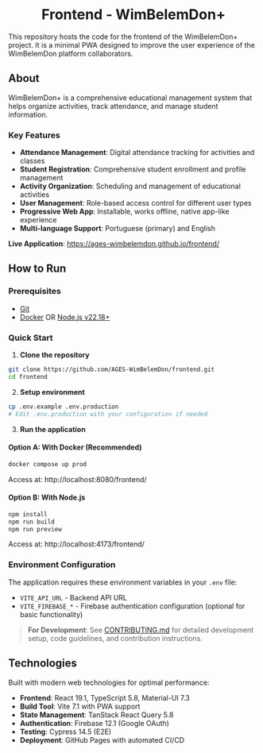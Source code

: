 <h1 style="text-align: center;">Frontend - WimBelemDon+</h1>

This repository hosts the code for the frontend of the WimBelemDon+ project. It is a minimal PWA designed to improve the user experience of the WimBelemDon platform collaborators.

## About

WimBelemDon+ is a comprehensive educational management system that helps organize activities, track attendance, and manage student information.

### Key Features
- **Attendance Management**: Digital attendance tracking for activities and classes
- **Student Registration**: Comprehensive student enrollment and profile management  
- **Activity Organization**: Scheduling and management of educational activities
- **User Management**: Role-based access control for different user types
- **Progressive Web App**: Installable, works offline, native app-like experience
- **Multi-language Support**: Portuguese (primary) and English

**Live Application**: https://ages-wimbelemdon.github.io/frontend/

## How to Run

### Prerequisites

- [Git](https://git-scm.com/)
- [Docker](https://www.docker.com/) OR [Node.js v22.18+](https://nodejs.org/)

### Quick Start

1. **Clone the repository**
```bash
git clone https://github.com/AGES-WimBelemDon/frontend.git
cd frontend
```

2. **Setup environment**
```bash
cp .env.example .env.production
# Edit .env.production with your configuration if needed
```

3. **Run the application**

#### Option A: With Docker (Recommended)
```bash
docker compose up prod
```
Access at: http://localhost:8080/frontend/

#### Option B: With Node.js
```bash
npm install
npm run build
npm run preview
```
Access at: http://localhost:4173/frontend/

### Environment Configuration

The application requires these environment variables in your `.env` file:
- `VITE_API_URL` - Backend API URL
- `VITE_FIREBASE_*` - Firebase authentication configuration (optional for basic functionality)

> **For Development**: See [CONTRIBUTING.md](CONTRIBUTING.md) for detailed development setup, code guidelines, and contribution instructions.

## Technologies

Built with modern web technologies for optimal performance:

- **Frontend**: React 19.1, TypeScript 5.8, Material-UI 7.3
- **Build Tool**: Vite 7.1 with PWA support
- **State Management**: TanStack React Query 5.8
- **Authentication**: Firebase 12.1 (Google OAuth)
- **Testing**: Cypress 14.5 (E2E)
- **Deployment**: GitHub Pages with automated CI/CD

<!-- ## Screenshots (W.I.P) -->
